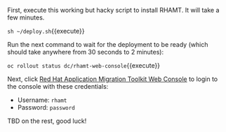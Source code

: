 First, execute this working but hacky script to install RHAMT. It will take a few minutes.

``sh ~/deploy.sh``{{execute}}

Run the next command to wait for the deployment to be ready (which should take anywhere from 30 seconds to 2 minutes):

``oc rollout status dc/rhamt-web-console``{{execute}}

Next, click [Red Hat Application Migration Toolkit Web Console](http://rhamt-web-console-rhamt.[[HOST_SUBDOMAIN]]-80-[[KATACODA_HOST]].environments.katacoda.com/rhamt-web/project-list/)
to login to the console with these credentials:

* Username: `rhamt`
* Password: `password`

TBD on the rest, good luck!